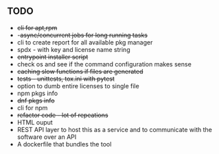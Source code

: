 TODO
----

- ~~cli for apt,rpm~~
- -~~async/concurrent jobs for long running tasks~~
- cli to create report for all available pkg manager
- spdx - with key and license name string
- ~~entrypoint installer script~~
- check os and see if the command configuration makes sense
- ~~caching slow functions if files are generated~~
- ~~tests - unittests, tox.ini with pytest~~
- option to dumb entire licenses to single file
- npm pkgs info
- ~~dnf pkgs info~~
- cli for npm
- ~~refactor code - lot of repeations~~
- HTML ouput
- REST API layer to host this as a service and to communicate with the software over an API
- A dockerfile that bundles the tool
